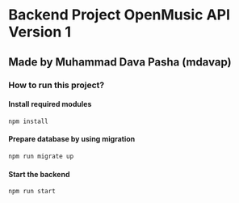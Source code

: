 # Backend Project OpenMusic API Version 1
## Made by Muhammad Dava Pasha (mdavap)

### How to run this project?

#### Install required modules
```
npm install
```

#### Prepare database by using migration
```
npm run migrate up
```

#### Start the backend
```
npm run start
```